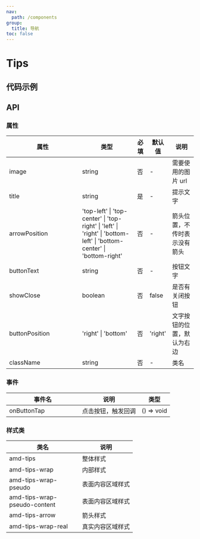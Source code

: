 ```yaml
---
nav:
  path: /components
group:
  title: 导航
toc: false
---
```

# Tips
## 代码示例
<code src='../../demo/pages/Tips'></code>

## API

### 属性
| 属性 | 类型 | 必填 | 默认值 | 说明 |
| -----|-----|-----|-----|----- |
| image | string | 否 | - | 需要使用的图片 url |
| title | string | 是 | - | 提示文字 |
| arrowPosition | 'top-left' &verbar; 'top-center' &verbar; 'top-right' &verbar; 'left' &verbar; 'right' &verbar; 'bottom-left' &verbar; 'bottom-center' &verbar; 'bottom-right' | 否 | - | 箭头位置，不传时表示没有箭头 |
| buttonText | string | 否 | - | 按钮文字 |
| showClose | boolean | 否 | false | 是否有关闭按钮 |
| buttonPosition | 'right' &verbar; 'bottom' | 否 | 'right' | 文字按钮的位置，默认为右边 |
| className | string | 否 | - | 类名 |

### 事件
| 事件名 | 说明 | 类型 |
| -----|-----|-----|
| onButtonTap | 点击按钮，触发回调 | () => void |

### 样式类
| 类名 | 说明 |
| ----|----|
| amd-tips | 整体样式 |
| amd-tips-wrap | 内部样式 |
| amd-tips-wrap-pseudo | 表面内容区域样式 |
| amd-tips-wrap-pseudo-content | 表面内容区域样式 |
| amd-tips-arrow | 箭头样式 |
| amd-tips-wrap-real | 真实内容区域样式 |


<style> 
table th:first-of-type { width: 180px; } 
.__dumi-default-layout-content article table:first-of-type th:nth-of-type(2)  {
    width: 140px
} 
.__dumi-default-layout-content article table:first-of-type th:nth-of-type(3)  {
    width: 30px
} 
.__dumi-default-layout-content article table:first-of-type th:nth-of-type(4)  {
    width: 50px
} 
.__dumi-default-layout-content article table:nth-of-type(3) th:nth-of-type(2)  {
    width: 300px
} 
</style> 